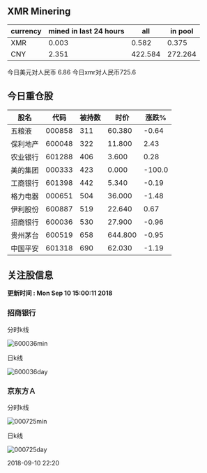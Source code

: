 ## XMR Minering

|currency|mined in last 24 hours|all|in pool|
|---|---|---|---|
|XMR|0.003|0.582|0.375|
|CNY|2.351|422.584|272.264|

今日美元对人民币 6.86	今日xmr对人民币725.6


## 今日重仓股 

|股名|代码|被持数|时价|涨跌%|
|---|---|---|---|---|
|五粮液|000858|311|60.380|-0.64|
|保利地产|600048|322|11.800|2.43|
|农业银行|601288|406|3.600|0.28|
|美的集团|000333|423|0.000|-100.0|
|工商银行|601398|442|5.340|-0.19|
|格力电器|000651|504|36.000|-1.48|
|伊利股份|600887|519|22.640|0.67|
|招商银行|600036|530|27.900|-0.96|
|贵州茅台|600519|658|644.800|-0.95|
|中国平安|601318|690|62.030|-1.19|

## 关注股信息
**更新时间 : Mon Sep 10 15:00:11 2018**
### 招商银行 
分时k线

![600036min](http://image.sinajs.cn/newchart/min/n/sh600036.gif)

日k线

![600036day](http://image.sinajs.cn/newchart/daily/n/sh600036.gif)

### 京东方Ａ 
分时k线

![000725min](http://image.sinajs.cn/newchart/min/n/sz000725.gif)

日k线

![000725day](http://image.sinajs.cn/newchart/daily/n/sz000725.gif)

2018-09-10 22:20
